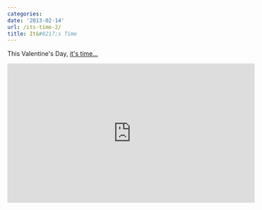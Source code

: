 ```yaml
---
categories:
date: '2013-02-14'
url: /its-time-2/
title: It&#8217;s Time
---
```


This Valentine's Day, <a href="https://www.youtube.com/watch?v=_TBd-UCwVAY">it's time...</a>

<iframe width="560" height="315" src="https://www.youtube.com/embed/_TBd-UCwVAY" frameborder="0" allowfullscreen></iframe>